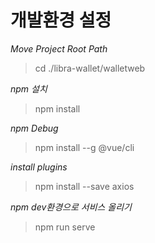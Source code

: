 # 개발환경 설정

*Move Project Root Path*
> cd ./libra-wallet/walletweb

*npm 설치*
> npm install

*npm Debug*
> npm install --g @vue/cli

 
*install plugins*
> npm install --save axios  


*npm dev환경으로 서비스 올리기*
> npm run serve 
 